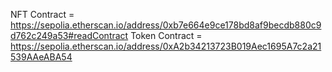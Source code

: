 NFT Contract = https://sepolia.etherscan.io/address/0xb7e664e9ce178bd8af9becdb880c9d762c249a53#readContract
Token Contract = https://sepolia.etherscan.io/address/0xA2b34213723B019Aec1695A7c2a21539AAeABA54
